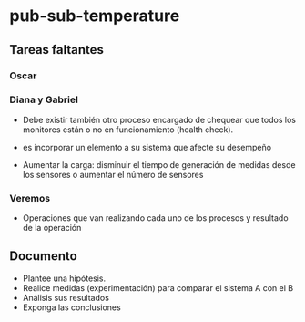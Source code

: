 # pub-sub-temperature
## Tareas faltantes
### Oscar

### Diana y Gabriel
* Debe existir también otro proceso encargado de chequear que todos los monitores están o no en funcionamiento (health check). 

* es incorporar un elemento a su sistema que afecte su desempeño
* Aumentar la carga: disminuir el tiempo de generación de medidas desde los sensores o aumentar el número de sensores

### Veremos
* Operaciones que van realizando cada uno de los procesos y resultado de la operación

## Documento 
* Plantee una hipótesis. 
* Realice medidas (experimentación) para comparar el sistema A con el B 
* Análisis sus resultados
* Exponga las conclusiones
